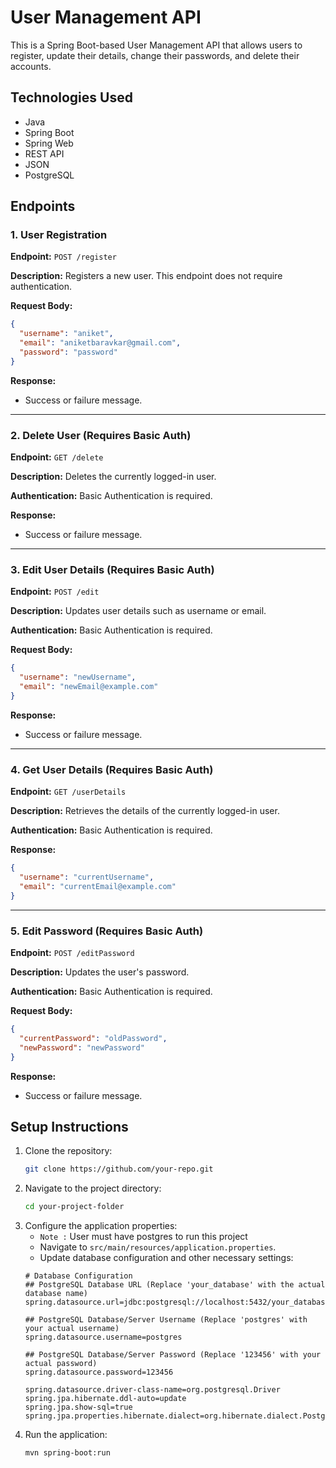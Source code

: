 # User Management API

This is a Spring Boot-based User Management API that allows users to register, update their details, change their passwords, and delete their accounts.

## Technologies Used

- Java
- Spring Boot
- Spring Web
- REST API
- JSON
- PostgreSQL

## Endpoints

### 1. User Registration

**Endpoint:** `POST /register`

**Description:** Registers a new user. This endpoint does not require authentication.

**Request Body:**

```json
{
  "username": "aniket",
  "email": "aniketbaravkar@gmail.com",
  "password": "password"
}
```

**Response:**

- Success or failure message.

---

### 2. Delete User (Requires Basic Auth)

**Endpoint:** `GET /delete`

**Description:** Deletes the currently logged-in user.

**Authentication:** Basic Authentication is required.

**Response:**

- Success or failure message.

---

### 3. Edit User Details (Requires Basic Auth)

**Endpoint:** `POST /edit`

**Description:** Updates user details such as username or email.

**Authentication:** Basic Authentication is required.

**Request Body:**

```json
{
  "username": "newUsername",
  "email": "newEmail@example.com"
}
```

**Response:**

- Success or failure message.

---

### 4. Get User Details (Requires Basic Auth)

**Endpoint:** `GET /userDetails`

**Description:** Retrieves the details of the currently logged-in user.

**Authentication:** Basic Authentication is required.

**Response:**

```json
{
  "username": "currentUsername",
  "email": "currentEmail@example.com"
}
```

---

### 5. Edit Password (Requires Basic Auth)

**Endpoint:** `POST /editPassword`

**Description:** Updates the user's password.

**Authentication:** Basic Authentication is required.

**Request Body:**

```json
{
  "currentPassword": "oldPassword",
  "newPassword": "newPassword"
}
```

**Response:**

- Success or failure message.

## Setup Instructions

1. Clone the repository:
   ```sh
   git clone https://github.com/your-repo.git
   ```
2. Navigate to the project directory:
   ```sh
   cd your-project-folder
   ```
3. Configure the application properties:
   - `Note :` User must have postgres to run this project
   - Navigate to `src/main/resources/application.properties`.
   - Update database configuration and other necessary settings:
   ```properties
   # Database Configuration
   ## PostgreSQL Database URL (Replace 'your_database' with the actual database name)
   spring.datasource.url=jdbc:postgresql://localhost:5432/your_database
   
   ## PostgreSQL Database/Server Username (Replace 'postgres' with your actual username)
   spring.datasource.username=postgres
   
   ## PostgreSQL Database/Server Password (Replace '123456' with your actual password)
   spring.datasource.password=123456
   
   spring.datasource.driver-class-name=org.postgresql.Driver
   spring.jpa.hibernate.ddl-auto=update
   spring.jpa.show-sql=true
   spring.jpa.properties.hibernate.dialect=org.hibernate.dialect.PostgreSQLDialect
   ```
4. Run the application:
   ```sh
   mvn spring-boot:run
   ```


